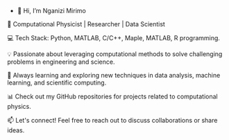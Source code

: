 - 👋 Hi, I’m Nganizi Mirimo

🔬 Computational Physicist | Researcher | Data Scientist

💻 Tech Stack: Python, MATLAB, C/C++, Maple, MATLAB, R programming. 

💡 Passionate about leveraging computational methods to solve challenging problems in engineering and science.

🌱 Always learning and exploring new techniques in data analysis, machine learning, and scientific computing.

📊 Check out my GitHub repositories for projects related to computational physics.

📫 Let's connect! Feel free to reach out to discuss collaborations or share ideas.

